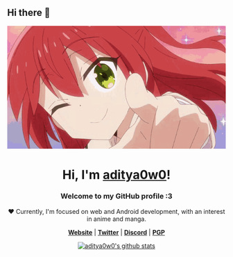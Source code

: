 ## Hi there 👋

<p align="center">
  <a href="github.com/aditya0w0">
    <img src="./images/magic.gif" alt="Banner">
  </a>
</p>

<h1 align="center">Hi, I'm <a href="github.com/aditya0w0">aditya0w0</a>!</h1>

<!----<p align="center">
  <a href="https://aditya0w0.com">
    <img src="https://aditya0w0.com/" alt="aditya0w0">
  </a>
</p> ------->

<h3 align="center">Welcome to my GitHub profile :3</h3>

<p align="center">❤ Currently, I'm focused on web and Android development, with an interest in anime and manga.</p>

<p align="center">
  <strong><a href="https://aditya0w0.com">Website</a></strong> |
  <strong><a href="https://x.com/">Twitter</a></strong> |
  <strong><a href="https://discord.gg/">Discord</a></strong> |
  <strong><a href="https://google.com/">PGP</a></strong>
</p>

<p align="center">
  <a href="https://github.com/aditya0w0"><img src="https://github-readme-stats.vercel.app/api?username=aditya0w0&hide_border=true&show_icons=true" alt="aditya0w0's github stats"></a>
</p>

<!--
**aditya0w0/aditya0w0** is a ✨ _special_ ✨ repository because its `README.md` (this file) appears on your GitHub profile.

Here are some ideas to get you started:

- 🔭 I’m currently working on ...
- 🌱 I’m currently learning ...
- 👯 I’m looking to collaborate on ...
- 🤔 I’m looking for help with ...
- 💬 Ask me about ...
- 📫 How to reach me: ...
- 😄 Pronouns: ...
- ⚡ Fun fact: ...
-->
